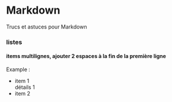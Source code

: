 # Markdown

Trucs et astuces pour Markdown

### listes

#### items multilignes, ajouter 2 espaces à la fin de la première ligne

Example :
- item 1  
détails 1
- item 2